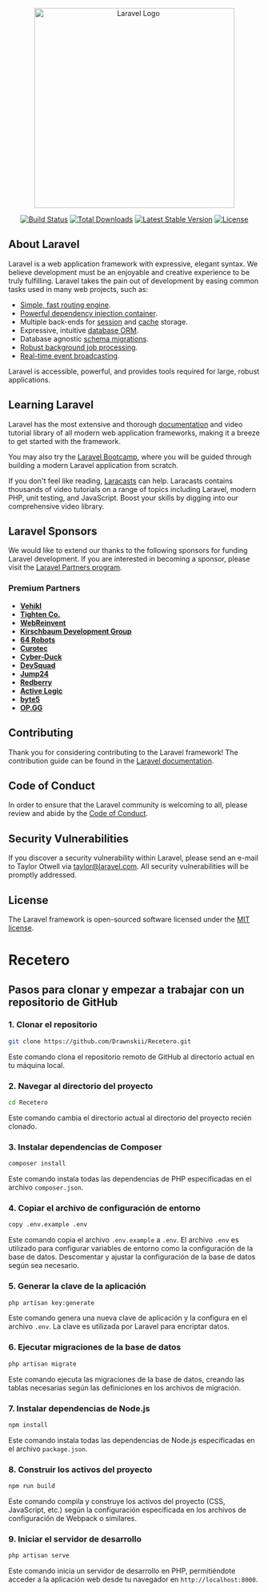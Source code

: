 <p align="center"><a href="https://laravel.com" target="_blank"><img src="https://raw.githubusercontent.com/laravel/art/master/logo-lockup/5%20SVG/2%20CMYK/1%20Full%20Color/laravel-logolockup-cmyk-red.svg" width="400" alt="Laravel Logo"></a></p>

<p align="center">
<a href="https://github.com/laravel/framework/actions"><img src="https://github.com/laravel/framework/workflows/tests/badge.svg" alt="Build Status"></a>
<a href="https://packagist.org/packages/laravel/framework"><img src="https://img.shields.io/packagist/dt/laravel/framework" alt="Total Downloads"></a>
<a href="https://packagist.org/packages/laravel/framework"><img src="https://img.shields.io/packagist/v/laravel/framework" alt="Latest Stable Version"></a>
<a href="https://packagist.org/packages/laravel/framework"><img src="https://img.shields.io/packagist/l/laravel/framework" alt="License"></a>
</p>

## About Laravel

Laravel is a web application framework with expressive, elegant syntax. We believe development must be an enjoyable and creative experience to be truly fulfilling. Laravel takes the pain out of development by easing common tasks used in many web projects, such as:

- [Simple, fast routing engine](https://laravel.com/docs/routing).
- [Powerful dependency injection container](https://laravel.com/docs/container).
- Multiple back-ends for [session](https://laravel.com/docs/session) and [cache](https://laravel.com/docs/cache) storage.
- Expressive, intuitive [database ORM](https://laravel.com/docs/eloquent).
- Database agnostic [schema migrations](https://laravel.com/docs/migrations).
- [Robust background job processing](https://laravel.com/docs/queues).
- [Real-time event broadcasting](https://laravel.com/docs/broadcasting).

Laravel is accessible, powerful, and provides tools required for large, robust applications.

## Learning Laravel

Laravel has the most extensive and thorough [documentation](https://laravel.com/docs) and video tutorial library of all modern web application frameworks, making it a breeze to get started with the framework.

You may also try the [Laravel Bootcamp](https://bootcamp.laravel.com), where you will be guided through building a modern Laravel application from scratch.

If you don't feel like reading, [Laracasts](https://laracasts.com) can help. Laracasts contains thousands of video tutorials on a range of topics including Laravel, modern PHP, unit testing, and JavaScript. Boost your skills by digging into our comprehensive video library.

## Laravel Sponsors

We would like to extend our thanks to the following sponsors for funding Laravel development. If you are interested in becoming a sponsor, please visit the [Laravel Partners program](https://partners.laravel.com).

### Premium Partners

- **[Vehikl](https://vehikl.com/)**
- **[Tighten Co.](https://tighten.co)**
- **[WebReinvent](https://webreinvent.com/)**
- **[Kirschbaum Development Group](https://kirschbaumdevelopment.com)**
- **[64 Robots](https://64robots.com)**
- **[Curotec](https://www.curotec.com/services/technologies/laravel/)**
- **[Cyber-Duck](https://cyber-duck.co.uk)**
- **[DevSquad](https://devsquad.com/hire-laravel-developers)**
- **[Jump24](https://jump24.co.uk)**
- **[Redberry](https://redberry.international/laravel/)**
- **[Active Logic](https://activelogic.com)**
- **[byte5](https://byte5.de)**
- **[OP.GG](https://op.gg)**

## Contributing

Thank you for considering contributing to the Laravel framework! The contribution guide can be found in the [Laravel documentation](https://laravel.com/docs/contributions).

## Code of Conduct

In order to ensure that the Laravel community is welcoming to all, please review and abide by the [Code of Conduct](https://laravel.com/docs/contributions#code-of-conduct).

## Security Vulnerabilities

If you discover a security vulnerability within Laravel, please send an e-mail to Taylor Otwell via [taylor@laravel.com](mailto:taylor@laravel.com). All security vulnerabilities will be promptly addressed.

## License

The Laravel framework is open-sourced software licensed under the [MIT license](https://opensource.org/licenses/MIT).

# Recetero

## Pasos para clonar y empezar a trabajar con un repositorio de GitHub

### 1. Clonar el repositorio
```bash
git clone https://github.com/Drawnskii/Recetero.git
```
Este comando clona el repositorio remoto de GitHub al directorio actual en tu máquina local.

### 2. Navegar al directorio del proyecto
```bash
cd Recetero
```
Este comando cambia el directorio actual al directorio del proyecto recién clonado.

### 3. Instalar dependencias de Composer
```bash
composer install
```
Este comando instala todas las dependencias de PHP especificadas en el archivo `composer.json`.

### 4. Copiar el archivo de configuración de entorno
```bash
copy .env.example .env
```
Este comando copia el archivo `.env.example` a `.env`. El archivo `.env` es utilizado para configurar variables de entorno como la configuración de la base de datos. Descomentar y ajustar la configuración de la base de datos según sea necesario.

### 5. Generar la clave de la aplicación
```bash
php artisan key:generate
```
Este comando genera una nueva clave de aplicación y la configura en el archivo `.env`. La clave es utilizada por Laravel para encriptar datos.

### 6. Ejecutar migraciones de la base de datos
```bash
php artisan migrate
```
Este comando ejecuta las migraciones de la base de datos, creando las tablas necesarias según las definiciones en los archivos de migración.

### 7. Instalar dependencias de Node.js
```bash
npm install
```
Este comando instala todas las dependencias de Node.js especificadas en el archivo `package.json`.

### 8. Construir los activos del proyecto
```bash
npm run build
```
Este comando compila y construye los activos del proyecto (CSS, JavaScript, etc.) según la configuración especificada en los archivos de configuración de Webpack o similares.

### 9. Iniciar el servidor de desarrollo
```bash
php artisan serve
```
Este comando inicia un servidor de desarrollo en PHP, permitiéndote acceder a la aplicación web desde tu navegador en `http://localhost:8000`.
